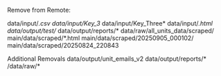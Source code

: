 Remove from Remote:

data/input/*.csv
data/input/Key_3*
data/input/Key_Three*
data/input/*.html
data/output/*test*/*
data/output/reports/*
data/raw/all_units_data/scraped/
main/data/scraped/*.html
main/data/scraped/20250905_000102/
main/data/scraped/20250824_220843

Additional Removals
data/output/unit_emails_v2
data/output/reports/*
/data/raw/*
